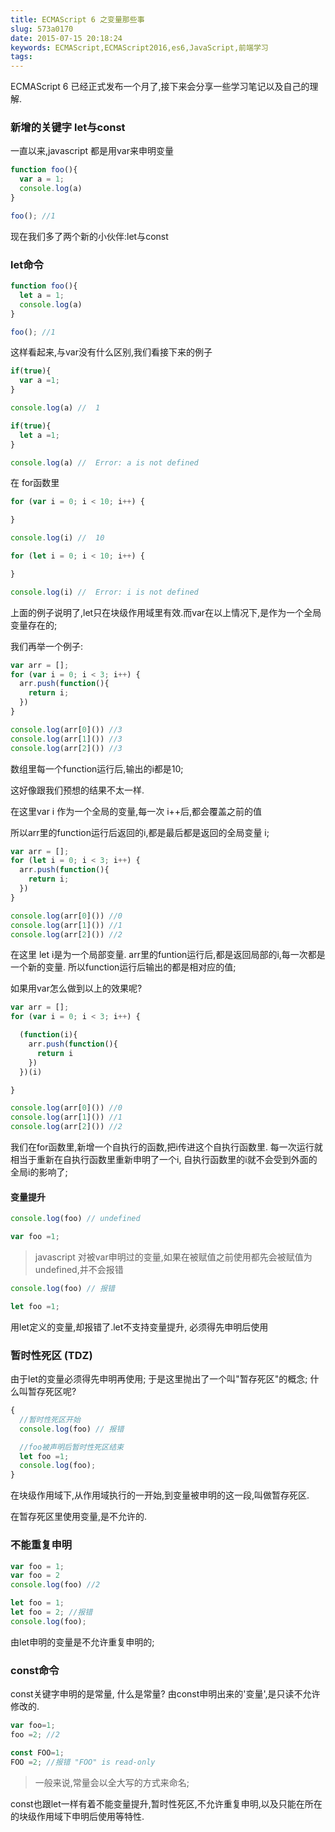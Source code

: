 ```yaml
---
title: ECMAScript 6 之变量那些事
slug: 573a0170
date: 2015-07-15 20:18:24
keywords: ECMAScript,ECMAScript2016,es6,JavaScript,前端学习
tags:
---
```

ECMAScript 6 已经正式发布一个月了,接下来会分享一些学习笔记以及自己的理解.

### 新增的关键字 let与const

一直以来,javascript 都是用var来申明变量

``` javascript
function foo(){
  var a = 1;
  console.log(a)
}

foo(); //1
```

现在我们多了两个新的小伙伴:let与const
<!-- more -->
### let命令

``` javascript
function foo(){
  let a = 1;
  console.log(a)
}

foo(); //1
```
这样看起来,与var没有什么区别,我们看接下来的例子
``` javascript
if(true){
  var a =1;
}

console.log(a) //  1
```

``` javascript
if(true){
  let a =1;
}

console.log(a) //  Error: a is not defined
```

在 for函数里
``` javascript
for (var i = 0; i < 10; i++) {

}

console.log(i) //  10
```

``` javascript
for (let i = 0; i < 10; i++) {

}

console.log(i) //  Error: i is not defined
```

上面的例子说明了,let只在块级作用域里有效.而var在以上情况下,是作为一个全局变量存在的;

我们再举一个例子:

``` javascript
var arr = [];
for (var i = 0; i < 3; i++) {
  arr.push(function(){
    return i;
  })
}

console.log(arr[0]()) //3
console.log(arr[1]()) //3
console.log(arr[2]()) //3
```
数组里每一个function运行后,输出的i都是10;

这好像跟我们预想的结果不太一样.

在这里var i 作为一个全局的变量,每一次 i++后,都会覆盖之前的值

所以arr里的function运行后返回的i,都是最后都是返回的全局变量 i;


``` javascript
var arr = [];
for (let i = 0; i < 3; i++) {
  arr.push(function(){
    return i;
  })
}

console.log(arr[0]()) //0
console.log(arr[1]()) //1
console.log(arr[2]()) //2
```

在这里 let i是为一个局部变量.
arr里的funtion运行后,都是返回局部的i,每一次都是一个新的变量.
所以function运行后输出的都是相对应的值;


如果用var怎么做到以上的效果呢?
``` javascript
var arr = [];
for (var i = 0; i < 3; i++) {

  (function(i){
    arr.push(function(){
      return i
    })
  })(i)

}

console.log(arr[0]()) //0
console.log(arr[1]()) //1
console.log(arr[2]()) //2
```
我们在for函数里,新增一个自执行的函数,把i传进这个自执行函数里.
每一次运行就相当于重新在自执行函数里重新申明了一个i,
自执行函数里的i就不会受到外面的全局i的影响了;

#### 变量提升

``` javascript
console.log(foo) // undefined

var foo =1;
```
> javascript 对被var申明过的变量,如果在被赋值之前使用都先会被赋值为undefined,并不会报错

``` javascript
console.log(foo) // 报错

let foo =1;
```
用let定义的变量,却报错了.let不支持变量提升,
必须得先申明后使用

### 暂时性死区 (TDZ)
由于let的变量必须得先申明再使用;
于是这里抛出了一个叫"暂存死区"的概念;
什么叫暂存死区呢?

``` javascript
{
  //暂时性死区开始
  console.log(foo) // 报错

  //foo被声明后暂时性死区结束
  let foo =1;
  console.log(foo);
}

```
在块级作用域下,从作用域执行的一开始,到变量被申明的这一段,叫做暂存死区.

在暂存死区里使用变量,是不允许的.


### 不能重复申明

``` javascript
var foo = 1;
var foo = 2
console.log(foo) //2
```

``` javascript
let foo = 1;
let foo = 2; //报错
console.log(foo);
```
由let申明的变量是不允许重复申明的;

### const命令
const关键字申明的是常量,
什么是常量?
由const申明出来的'变量',是只读不允许修改的.

``` javascript
var foo=1;
foo =2; //2
```
``` javascript
const FOO=1;
FOO =2; //报错 "FOO" is read-only
```
> 一般来说,常量会以全大写的方式来命名;

const也跟let一样有着不能变量提升,暂时性死区,不允许重复申明,以及只能在所在的块级作用域下申明后使用等特性.
